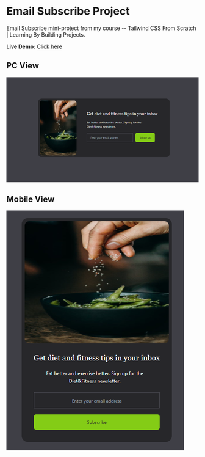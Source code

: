 # Email Subscribe Project

Email Subscribe mini-project from my course -- Tailwind CSS From Scratch | Learning By Building Projects.

**Live Demo:** [Click here](https://email-subscribee.netlify.app/)

## PC View
![Alt text](images/es.png)

## Mobile View
![Alt text](images/es-m.png)